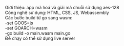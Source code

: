 Giới thiệu: app mã hoá và giải mã chuỗi sử dụng aes-128\
Công nghệ sử dụng: HTML, CSS, JS, Webassembly\
Các bước build từ go sang wasm:\
-set GOOS=js\
-set GOARCH=wasm\
-go build -o main.wasm main.go\
Để chạy có thể sử dụng live server
